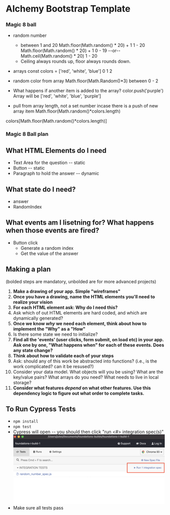 # Alchemy Bootstrap Template

### Magic 8 ball
* random number
    * between 1 and 20
    Math.floor(Math.random() * 20) + 1
         1 - 20
    Math.floor(Math.random() * 20) + 1
        0 - 19
    --or--
    Math.ceil(Math.random() * 20)
     1 - 20
    * Ceiling always rounds up, floor always rounds down.

* arrays
const colors = ['red', 'white', 'blue']
                0         1       2

* random color from array
    Math.floor(Math.Random()*3)
        between 0 - 2

* What happens if another item is added to the array?
color.push('purple')
Array will be ['red', 'white', 'blue', 'purple']

* pull from array length, not a set number incase there is a push of new array item
Math.floor(Math.random()*colors.length)

colors[Math.floor(Math.random()*colors.length)]

###  Magic 8 Ball plan
## What HTML Elements do I need
* Text Area for the question -- static
* Button -- static
* Paragraph to hold the answer -- dynamic

## What state do I need?
* answer 
* RandomIndex

## What events am I lisetning for? What happens when those events are fired?
* Button click
    * Generate a random index
    * Get the value of the answer        

## Making a plan

(bolded steps are mandatory, unbolded are for more advanced projects)

1) **Make a drawing of your app. Simple "wireframes"**
2) **Once you have a drawing, name the HTML elements you'll need to realize your vision**
3) **For each HTML element ask: Why do I need this?**
4) Ask which of out HTML elements are hard coded, and which are dynamically generated?
5) **Once we know _why_ we need each element, think about how to implement the "Why" as a "How"**
6) Is there some state we need to initialize?
7) **Find all the 'events' (user clicks, form submit, on load etc) in your app. Ask one by one, "What happens when" for each of these events. Does any state change?**
8) **Think about how to validate each of your steps**
9) Ask: should any of this work be abstracted into functions? (i.e., is the work complicated? can it be resused?)
10) Consider your data model. What objects will you be using? What are the key/value pairs? What arrays do you need? What needs to live in local storage?
11) **Consider what features _depend_ on what other features. Use this dependency logic to figure out what order to complete tasks.**


## To Run Cypress Tests
* `npm install`
* `npm test`
* Cypress will open -- you should then click "run <#> integration spec(s)"
    ![](cypress.png)
* Make sure all tests pass